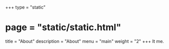 +++
type = "static"
# page = "static/static.html"
title = "About"
description = "About"
menu = "main"
weight = "2"
+++
It me.